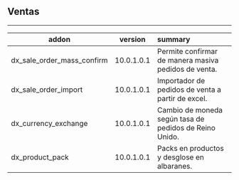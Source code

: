 <h2>Ventas</h2>

***

| addon        | version           | summary  |
| ------------- |:-------------:| :-----|
| dx_sale_order_mass_confirm |10.0.1.0.1  | Permite confirmar de manera masiva pedidos de venta. |  
| dx_sale_order_import |10.0.1.0.1  | Importador de pedidos de venta a partir de excel. |  
| dx_currency_exchange |10.0.1.0.1  | Cambio de moneda según tasa de pedidos de Reino Unido. |  
| dx_product_pack |10.0.1.0.1  | Packs en productos y desglose en albaranes. |  
